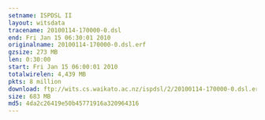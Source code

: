 ```yaml
---
setname: ISPDSL II
layout: witsdata
tracename: 20100114-170000-0.dsl
end: Fri Jan 15 06:30:01 2010
originalname: 20100114-170000-0.dsl.erf
gzsize: 273 MB
len: 0:30:00
start: Fri Jan 15 06:00:01 2010
totalwirelen: 4,439 MB
pkts: 8 million
download: ftp://wits.cs.waikato.ac.nz/ispdsl/2/20100114-170000-0.dsl.erf.gz
size: 683 MB
md5: 4da2c26419e50b45771916a320964316
---
```


